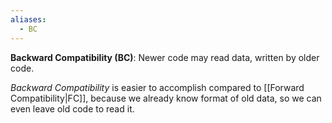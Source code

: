 ```yaml
---
aliases:
  - BC
---
```

**Backward Compatibility (BC)**: Newer code may read data, written by older code.

*Backward Compatibility* is easier to accomplish compared to [[Forward Compatibility|FC]], because we already know format of old data, so we can even leave old code to read it.